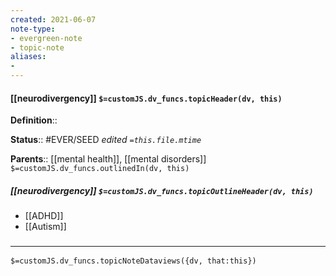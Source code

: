 ```yaml
---
created: 2021-06-07
note-type: 
- evergreen-note
- topic-note
aliases:
- 
---
```


#### [[neurodivergency]] `$=customJS.dv_funcs.topicHeader(dv, this)`

**Definition**::

**Status**:: #EVER/SEED 
*edited `=this.file.mtime`*

**Parents**:: [[mental health]], [[mental disorders]]
`$=customJS.dv_funcs.outlinedIn(dv, this)`

##### [[neurodivergency]] `$=customJS.dv_funcs.topicOutlineHeader(dv, this)`
- [[ADHD]]
- [[Autism]]

### <hr class="dataviews"/>

`$=customJS.dv_funcs.topicNoteDataviews({dv, that:this})`


